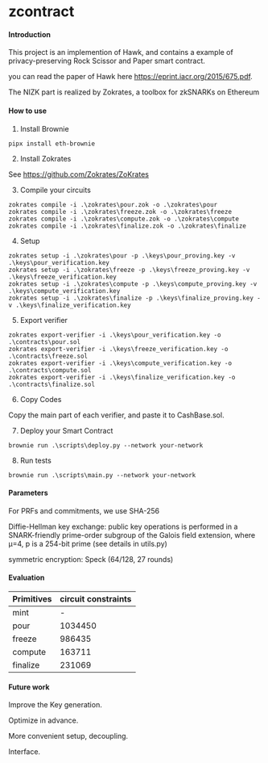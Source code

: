 # zcontract

#### Introduction
This project is an implemention of Hawk, and contains a example of privacy-preserving Rock Scissor and Paper smart contract.

you can read the paper of Hawk here https://eprint.iacr.org/2015/675.pdf. 

The NIZK part is realized by Zokrates, a toolbox for zkSNARKs on Ethereum 

#### How to use
1. Install Brownie

```
pipx install eth-brownie
```

2. Install Zokrates

See https://github.com/Zokrates/ZoKrates

3. Compile your circuits
```
zokrates compile -i .\zokrates\pour.zok -o .\zokrates\pour
zokrates compile -i .\zokrates\freeze.zok -o .\zokrates\freeze
zokrates compile -i .\zokrates\compute.zok -o .\zokrates\compute
zokrates compile -i .\zokrates\finalize.zok -o .\zokrates\finalize
```

4. Setup
```
zokrates setup -i .\zokrates\pour -p .\keys\pour_proving.key -v  .\keys\pour_verification.key
zokrates setup -i .\zokrates\freeze -p .\keys\freeze_proving.key -v .\keys\freeze_verification.key
zokrates setup -i .\zokrates\compute -p .\keys\compute_proving.key -v .\keys\compute_verification.key
zokrates setup -i .\zokrates\finalize -p .\keys\finalize_proving.key -v .\keys\finalize_verification.key
```

5. Export verifier
```
zokrates export-verifier -i .\keys\pour_verification.key -o .\contracts\pour.sol
zokrates export-verifier -i .\keys\freeze_verification.key -o .\contracts\freeze.sol
zokrates export-verifier -i .\keys\compute_verification.key -o .\contracts\compute.sol
zokrates export-verifier -i .\keys\finalize_verification.key -o .\contracts\finalize.sol
```

6. Copy Codes

Copy the main part of each verifier, and paste it to CashBase.sol.

7. Deploy your Smart Contract

```
brownie run .\scripts\deploy.py --network your-network
```
8. Run tests
```
brownie run .\scripts\main.py --network your-network
```
#### Parameters

For PRFs and commitments, we use SHA-256

Diffie-Hellman key exchange: public key operations is performed in a SNARK-friendly prime-order subgroup of the Galois field extension, where µ=4, p is a 254-bit prime (see details in utils.py)

symmetric encryption: Speck (64/128, 27 rounds)

#### Evaluation

|  Primitives  | circuit constraints |
|  ----  | ----  |
| mint | - |
| pour | 1034450 |
| freeze | 986435 |
| compute | 163711 |
| finalize | 231069 |

#### Future work

Improve the Key generation.

Optimize in advance.

More convenient setup, decoupling.

Interface.
